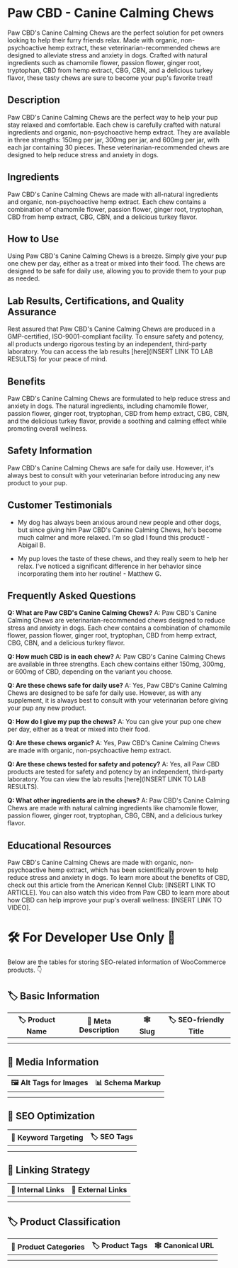 # Paw CBD - Canine Calming Chews

Paw CBD's Canine Calming Chews are the perfect solution for pet owners looking to help their furry friends relax. Made with organic, non-psychoactive hemp extract, these veterinarian-recommended chews are designed to alleviate stress and anxiety in dogs. Crafted with natural ingredients such as chamomile flower, passion flower, ginger root, tryptophan, CBD from hemp extract, CBG, CBN, and a delicious turkey flavor, these tasty chews are sure to become your pup's favorite treat!

## Description

Paw CBD's Canine Calming Chews are the perfect way to help your pup stay relaxed and comfortable. Each chew is carefully crafted with natural ingredients and organic, non-psychoactive hemp extract. They are available in three strengths: 150mg per jar, 300mg per jar, and 600mg per jar, with each jar containing 30 pieces. These veterinarian-recommended chews are designed to help reduce stress and anxiety in dogs.

## Ingredients

Paw CBD's Canine Calming Chews are made with all-natural ingredients and organic, non-psychoactive hemp extract. Each chew contains a combination of chamomile flower, passion flower, ginger root, tryptophan, CBD from hemp extract, CBG, CBN, and a delicious turkey flavor.

## How to Use

Using Paw CBD's Canine Calming Chews is a breeze. Simply give your pup one chew per day, either as a treat or mixed into their food. The chews are designed to be safe for daily use, allowing you to provide them to your pup as needed.

## Lab Results, Certifications, and Quality Assurance

Rest assured that Paw CBD's Canine Calming Chews are produced in a GMP-certified, ISO-9001-compliant facility. To ensure safety and potency, all products undergo rigorous testing by an independent, third-party laboratory. You can access the lab results [here](INSERT LINK TO LAB RESULTS) for your peace of mind.

## Benefits

Paw CBD's Canine Calming Chews are formulated to help reduce stress and anxiety in dogs. The natural ingredients, including chamomile flower, passion flower, ginger root, tryptophan, CBD from hemp extract, CBG, CBN, and the delicious turkey flavor, provide a soothing and calming effect while promoting overall wellness.

## Safety Information

Paw CBD's Canine Calming Chews are safe for daily use. However, it's always best to consult with your veterinarian before introducing any new product to your pup.

## Customer Testimonials

- My dog has always been anxious around new people and other dogs, but since giving him Paw CBD's Canine Calming Chews, he's become much calmer and more relaxed. I'm so glad I found this product! - Abigail B.

- My pup loves the taste of these chews, and they really seem to help her relax. I've noticed a significant difference in her behavior since incorporating them into her routine! - Matthew G.

## Frequently Asked Questions

**Q: What are Paw CBD's Canine Calming Chews?**
A: Paw CBD's Canine Calming Chews are veterinarian-recommended chews designed to reduce stress and anxiety in dogs. Each chew contains a combination of chamomile flower, passion flower, ginger root, tryptophan, CBD from hemp extract, CBG, CBN, and a delicious turkey flavor.

**Q: How much CBD is in each chew?**
A: Paw CBD's Canine Calming Chews are available in three strengths. Each chew contains either 150mg, 300mg, or 600mg of CBD, depending on the variant you choose.

**Q: Are these chews safe for daily use?**
A: Yes, Paw CBD's Canine Calming Chews are designed to be safe for daily use. However, as with any supplement, it is always best to consult with your veterinarian before giving your pup any new product.

**Q: How do I give my pup the chews?**
A: You can give your pup one chew per day, either as a treat or mixed into their food.

**Q: Are these chews organic?**
A: Yes, Paw CBD's Canine Calming Chews are made with organic, non-psychoactive hemp extract.

**Q: Are these chews tested for safety and potency?**
A: Yes, all Paw CBD products are tested for safety and potency by an independent, third-party laboratory. You can view the lab results [here](INSERT LINK TO LAB RESULTS).

**Q: What other ingredients are in the chews?**
A: Paw CBD's Canine Calming Chews are made with natural calming ingredients like chamomile flower, passion flower, ginger root, tryptophan, CBG, CBN, and a delicious turkey flavor.

## Educational Resources

Paw CBD's Canine Calming Chews are made with organic, non-psychoactive hemp extract, which has been scientifically proven to help reduce stress and anxiety in dogs. To learn more about the benefits of CBD, check out this article from the American Kennel Club: [INSERT LINK TO ARTICLE]. You can also watch this video from Paw CBD to learn more about how CBD can help improve your pup's overall wellness: [INSERT LINK TO VIDEO].

# 🛠️ For Developer Use Only 🔐

Below are the tables for storing SEO-related information of WooCommerce products. 👇

## 🏷️ Basic Information 

| 🏷️ Product Name | 📝 Meta Description | 🕸️ Slug | 🏷️ SEO-friendly Title |
| -------------- | ------------------ | ------ | ---------------------- |
|                |                    |        |                        |
|                |                    |        |                        |

## 📸 Media Information

| 🖼️ Alt Tags for Images | 📊 Schema Markup |
| --------------------- | --------------- |
|                       |                 |
|                       |                 |

## 🔎 SEO Optimization

| 🎯 Keyword Targeting | 🏷️ SEO Tags |
| ------------------- | ---------- |
|                     |            |
|                     |            |

## 🔗 Linking Strategy 

| 🔗 Internal Links | 🔗 External Links |
| ---------------- | ---------------- |
|                  |                  |
|                  |                  |

## 🏷️ Product Classification 

| 📂 Product Categories | 🏷️ Product Tags | 🕸️ Canonical URL |
| ------------------ | ------------ | ------------- |
|                    |              |               |
|                    |              |               |
